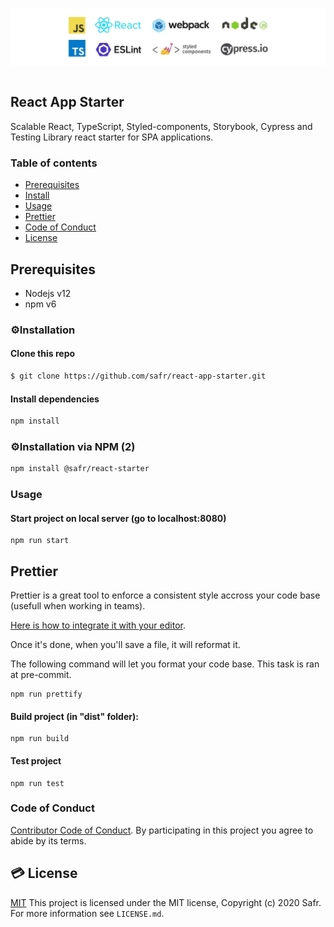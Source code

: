 <p align="center">
  <img src="preview.jpg" align="center">
  <br>
  <br>
</p>

## React App Starter

Scalable React, TypeScript, Styled-components, Storybook, Cypress and Testing Library react starter for SPA applications.
### Table of contents

* [Prerequisites](#prerequisites)
* [Install](#install)
* [Usage](#usage)
* [Prettier](#prettier)
* [Code of Conduct](#code-of-conduct)
* [License](#license)

## Prerequisites

- Nodejs v12
- npm v6

### ⚙️Installation

#### Clone this repo

```sh
$ git clone https://github.com/safr/react-app-starter.git
```

#### Install dependencies

```sh
npm install
```

### ⚙️Installation via NPM (2)

```sh
npm install @safr/react-starter
```

### Usage

#### Start project on local server (go to localhost:8080)

```
npm run start
```

## Prettier

Prettier is a great tool to enforce a consistent style accross your code base (usefull when working in teams).

[Here is how to integrate it with your editor](https://prettier.io/docs/en/editors.html).

Once it's done, when you'll save a file, it will reformat it.

The following command will let you format your code base. This task is ran at pre-commit.

```shell
npm run prettify
```

#### Build project (in "dist" folder):

```
npm run build
```

#### Test project

```
npm run test
```

### Code of Conduct

[Contributor Code of Conduct](code-of-conduct.md). By participating in this project you agree to abide by its terms.


## 💳 License
[MIT](LICENSE)
This project is licensed under the MIT license, Copyright (c) 2020 Safr. For more information see `LICENSE.md`.
